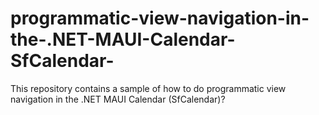 # programmatic-view-navigation-in-the-.NET-MAUI-Calendar-SfCalendar-
This repository contains a sample of how to do programmatic view navigation in the .NET MAUI Calendar (SfCalendar)?
